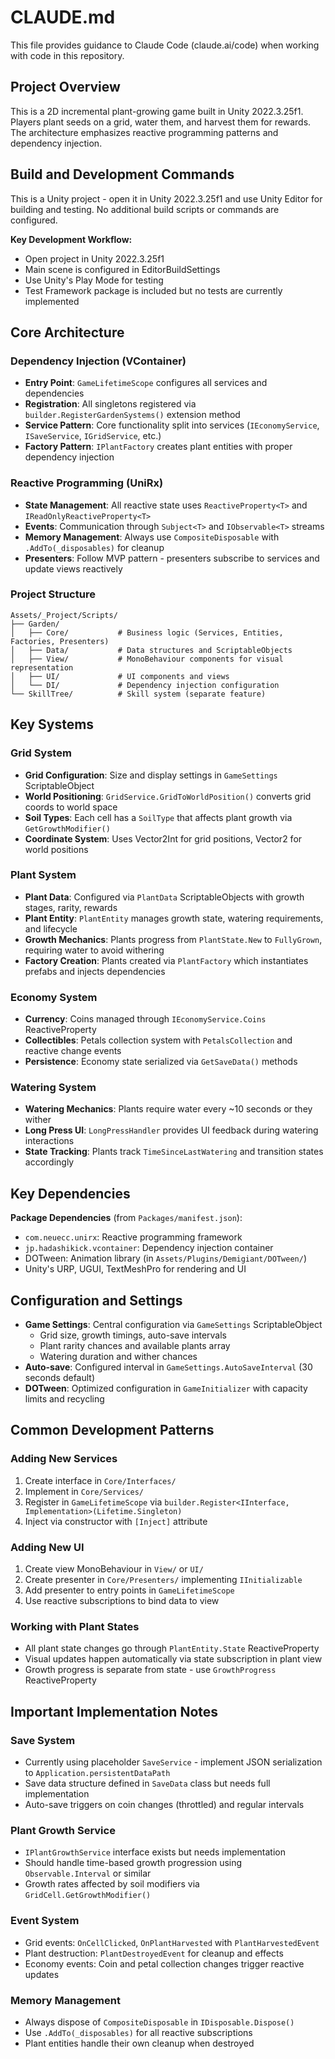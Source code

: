 # CLAUDE.md

This file provides guidance to Claude Code (claude.ai/code) when working with code in this repository.

## Project Overview

This is a 2D incremental plant-growing game built in Unity 2022.3.25f1. Players plant seeds on a grid, water them, and harvest them for rewards. The architecture emphasizes reactive programming patterns and dependency injection.

## Build and Development Commands

This is a Unity project - open it in Unity 2022.3.25f1 and use Unity Editor for building and testing. No additional build scripts or commands are configured.

**Key Development Workflow:**
- Open project in Unity 2022.3.25f1
- Main scene is configured in EditorBuildSettings
- Use Unity's Play Mode for testing
- Test Framework package is included but no tests are currently implemented

## Core Architecture

### Dependency Injection (VContainer)
- **Entry Point**: `GameLifetimeScope` configures all services and dependencies
- **Registration**: All singletons registered via `builder.RegisterGardenSystems()` extension method
- **Service Pattern**: Core functionality split into services (`IEconomyService`, `ISaveService`, `IGridService`, etc.)
- **Factory Pattern**: `IPlantFactory` creates plant entities with proper dependency injection

### Reactive Programming (UniRx)
- **State Management**: All reactive state uses `ReactiveProperty<T>` and `IReadOnlyReactiveProperty<T>`
- **Events**: Communication through `Subject<T>` and `IObservable<T>` streams
- **Memory Management**: Always use `CompositeDisposable` with `.AddTo(_disposables)` for cleanup
- **Presenters**: Follow MVP pattern - presenters subscribe to services and update views reactively

### Project Structure
```
Assets/_Project/Scripts/
├── Garden/
│   ├── Core/           # Business logic (Services, Entities, Factories, Presenters)
│   ├── Data/           # Data structures and ScriptableObjects
│   ├── View/           # MonoBehaviour components for visual representation  
│   ├── UI/             # UI components and views
│   └── DI/             # Dependency injection configuration
└── SkillTree/          # Skill system (separate feature)
```

## Key Systems

### Grid System
- **Grid Configuration**: Size and display settings in `GameSettings` ScriptableObject
- **World Positioning**: `GridService.GridToWorldPosition()` converts grid coords to world space
- **Soil Types**: Each cell has a `SoilType` that affects plant growth via `GetGrowthModifier()`
- **Coordinate System**: Uses Vector2Int for grid positions, Vector2 for world positions

### Plant System  
- **Plant Data**: Configured via `PlantData` ScriptableObjects with growth stages, rarity, rewards
- **Plant Entity**: `PlantEntity` manages growth state, watering requirements, and lifecycle
- **Growth Mechanics**: Plants progress from `PlantState.New` to `FullyGrown`, requiring water to avoid withering
- **Factory Creation**: Plants created via `PlantFactory` which instantiates prefabs and injects dependencies

### Economy System
- **Currency**: Coins managed through `IEconomyService.Coins` ReactiveProperty
- **Collectibles**: Petals collection system with `PetalsCollection` and reactive change events
- **Persistence**: Economy state serialized via `GetSaveData()` methods

### Watering System
- **Watering Mechanics**: Plants require water every ~10 seconds or they wither
- **Long Press UI**: `LongPressHandler` provides UI feedback during watering interactions
- **State Tracking**: Plants track `TimeSinceLastWatering` and transition states accordingly

## Key Dependencies

**Package Dependencies** (from `Packages/manifest.json`):
- `com.neuecc.unirx`: Reactive programming framework
- `jp.hadashikick.vcontainer`: Dependency injection container  
- DOTween: Animation library (in `Assets/Plugins/Demigiant/DOTween/`)
- Unity's URP, UGUI, TextMeshPro for rendering and UI

## Configuration and Settings

- **Game Settings**: Central configuration via `GameSettings` ScriptableObject
  - Grid size, growth timings, auto-save intervals
  - Plant rarity chances and available plants array
  - Watering duration and wither chances
- **Auto-save**: Configured interval in `GameSettings.AutoSaveInterval` (30 seconds default)
- **DOTween**: Optimized configuration in `GameInitializer` with capacity limits and recycling

## Common Development Patterns

### Adding New Services
1. Create interface in `Core/Interfaces/` 
2. Implement in `Core/Services/`
3. Register in `GameLifetimeScope` via `builder.Register<IInterface, Implementation>(Lifetime.Singleton)`
4. Inject via constructor with `[Inject]` attribute

### Adding New UI
1. Create view MonoBehaviour in `View/` or `UI/`
2. Create presenter in `Core/Presenters/` implementing `IInitializable`
3. Add presenter to entry points in `GameLifetimeScope`
4. Use reactive subscriptions to bind data to view

### Working with Plant States
- All plant state changes go through `PlantEntity.State` ReactiveProperty
- Visual updates happen automatically via state subscription in plant view
- Growth progress is separate from state - use `GrowthProgress` ReactiveProperty

## Important Implementation Notes

### Save System
- Currently using placeholder `SaveService` - implement JSON serialization to `Application.persistentDataPath`
- Save data structure defined in `SaveData` class but needs full implementation
- Auto-save triggers on coin changes (throttled) and regular intervals

### Plant Growth Service
- `IPlantGrowthService` interface exists but needs implementation
- Should handle time-based growth progression using `Observable.Interval` or similar
- Growth rates affected by soil modifiers via `GridCell.GetGrowthModifier()`

### Event System
- Grid events: `OnCellClicked`, `OnPlantHarvested` with `PlantHarvestedEvent`
- Plant destruction: `PlantDestroyedEvent` for cleanup and effects
- Economy events: Coin and petal collection changes trigger reactive updates

### Memory Management
- Always dispose of `CompositeDisposable` in `IDisposable.Dispose()`  
- Use `.AddTo(_disposables)` for all reactive subscriptions
- Plant entities handle their own cleanup when destroyed